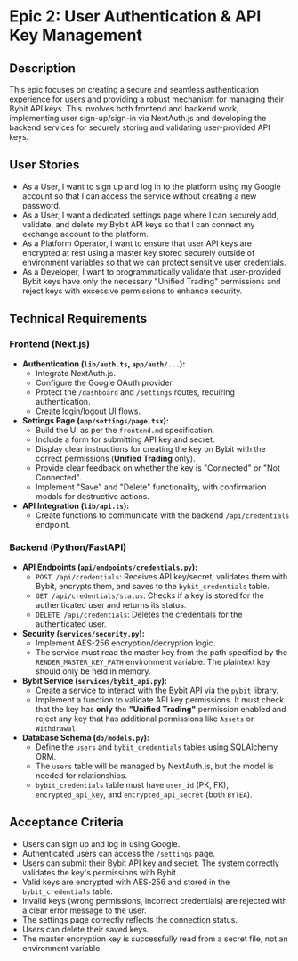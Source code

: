# Epic 2: User Authentication & API Key Management

## Description

This epic focuses on creating a secure and seamless authentication experience for users and providing a robust mechanism for managing their Bybit API keys. This involves both frontend and backend work, implementing user sign-up/sign-in via NextAuth.js and developing the backend services for securely storing and validating user-provided API keys.

## User Stories

-   As a User, I want to sign up and log in to the platform using my Google account so that I can access the service without creating a new password.
-   As a User, I want a dedicated settings page where I can securely add, validate, and delete my Bybit API keys so that I can connect my exchange account to the platform.
-   As a Platform Operator, I want to ensure that user API keys are encrypted at rest using a master key stored securely outside of environment variables so that we can protect sensitive user credentials.
-   As a Developer, I want to programmatically validate that user-provided Bybit keys have only the necessary "Unified Trading" permissions and reject keys with excessive permissions to enhance security.

## Technical Requirements

### Frontend (Next.js)

-   **Authentication (`lib/auth.ts`, `app/auth/...`):**
    -   Integrate NextAuth.js.
    -   Configure the Google OAuth provider.
    -   Protect the `/dashboard` and `/settings` routes, requiring authentication.
    -   Create login/logout UI flows.
-   **Settings Page (`app/settings/page.tsx`):**
    -   Build the UI as per the `frontend.md` specification.
    -   Include a form for submitting API key and secret.
    -   Display clear instructions for creating the key on Bybit with the correct permissions (**Unified Trading** only).
    -   Provide clear feedback on whether the key is "Connected" or "Not Connected".
    -   Implement "Save" and "Delete" functionality, with confirmation modals for destructive actions.
-   **API Integration (`lib/api.ts`):**
    -   Create functions to communicate with the backend `/api/credentials` endpoint.

### Backend (Python/FastAPI)

-   **API Endpoints (`api/endpoints/credentials.py`):**
    -   `POST /api/credentials`: Receives API key/secret, validates them with Bybit, encrypts them, and saves to the `bybit_credentials` table.
    -   `GET /api/credentials/status`: Checks if a key is stored for the authenticated user and returns its status.
    -   `DELETE /api/credentials`: Deletes the credentials for the authenticated user.
-   **Security (`services/security.py`):**
    -   Implement AES-256 encryption/decryption logic.
    -   The service must read the master key from the path specified by the `RENDER_MASTER_KEY_PATH` environment variable. The plaintext key should only be held in memory.
-   **Bybit Service (`services/bybit_api.py`):**
    -   Create a service to interact with the Bybit API via the `pybit` library.
    -   Implement a function to validate API key permissions. It must check that the key has **only** the **"Unified Trading"** permission enabled and reject any key that has additional permissions like `Assets` or `Withdrawal`.
-   **Database Schema (`db/models.py`):**
    -   Define the `users` and `bybit_credentials` tables using SQLAlchemy ORM.
    -   The `users` table will be managed by NextAuth.js, but the model is needed for relationships.
    -   `bybit_credentials` table must have `user_id` (PK, FK), `encrypted_api_key`, and `encrypted_api_secret` (both `BYTEA`).

## Acceptance Criteria

-   Users can sign up and log in using Google.
-   Authenticated users can access the `/settings` page.
-   Users can submit their Bybit API key and secret. The system correctly validates the key's permissions with Bybit.
-   Valid keys are encrypted with AES-256 and stored in the `bybit_credentials` table.
-   Invalid keys (wrong permissions, incorrect credentials) are rejected with a clear error message to the user.
-   The settings page correctly reflects the connection status.
-   Users can delete their saved keys.
-   The master encryption key is successfully read from a secret file, not an environment variable. 